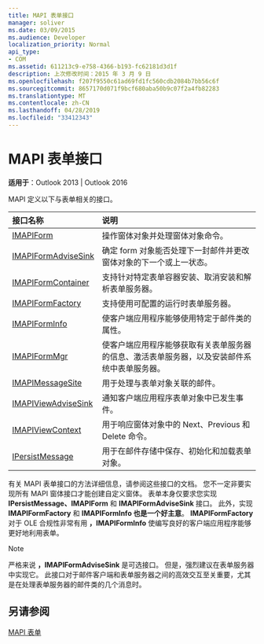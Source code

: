 ```yaml
---
title: MAPI 表单接口
manager: soliver
ms.date: 03/09/2015
ms.audience: Developer
localization_priority: Normal
api_type:
- COM
ms.assetid: 611213c9-e758-4366-b193-fc62181d3d1f
description: 上次修改时间：2015 年 3 月 9 日
ms.openlocfilehash: f207f9550c61ad69fd1fc560cdb2084b7bb56c6f
ms.sourcegitcommit: 8657170d071f9bcf680aba50b9c07f2a4fb82283
ms.translationtype: MT
ms.contentlocale: zh-CN
ms.lasthandoff: 04/28/2019
ms.locfileid: "33412343"
---
```

# <a name="mapi-form-interfaces"></a>MAPI 表单接口

  
  
**适用于**：Outlook 2013 | Outlook 2016 
  
MAPI 定义以下与表单相关的接口。
  
|**接口名称**|**说明**|
|:-----|:-----|
|[IMAPIForm](imapiformiunknown.md) <br/> |操作窗体对象并处理窗体对象命令。  <br/> |
|[IMAPIFormAdviseSink](imapiformadvisesinkiunknown.md) <br/> |确定 form 对象能否处理下一封邮件并更改窗体对象的下一个或上一状态。  <br/> |
|[IMAPIFormContainer](imapiformcontaineriunknown.md) <br/> |支持针对特定表单容器安装、取消安装和解析表单服务器。  <br/> |
|[IMAPIFormFactory](imapiformfactoryiunknown.md) <br/> |支持使用可配置的运行时表单服务器。  <br/> |
|[IMAPIFormInfo](imapiforminfoimapiprop.md) <br/> |使客户端应用程序能够使用特定于邮件类的属性。  <br/> |
|[IMAPIFormMgr](imapiformmgriunknown.md) <br/> |使客户端应用程序能够获取有关表单服务器的信息、激活表单服务器，以及安装邮件系统中表单服务器。  <br/> |
|[IMAPIMessageSite](imapimessagesiteiunknown.md) <br/> |用于处理与表单对象关联的邮件。  <br/> |
|[IMAPIViewAdviseSink](imapiviewadvisesinkiunknown.md) <br/> |通知客户端应用程序表单对象中已发生事件。  <br/> |
|[IMAPIViewContext](imapiviewcontextiunknown.md) <br/> |用于响应窗体对象中的 Next、Previous 和 Delete 命令。  <br/> |
|[IPersistMessage](ipersistmessageiunknown.md) <br/> |用于在邮件存储中保存、初始化和加载表单对象。  <br/> |
   
有关 MAPI 表单接口的方法详细信息，请参阅这些接口的文档。 您不一定非要实现所有 MAPI 窗体接口才能创建自定义窗体。 表单本身仅要求您实现 **IPersistMessage、IMAPIForm** 和 **IMAPIFormAdviseSink** 接口。  此外，实现 **IMAPIFormFactory** 和 **IMAPIFormInfo 也是一个好主意**。 **IMAPIFormFactory** 对于 OLE 合规性非常有用 **，IMAPIFormInfo** 使编写良好的客户端应用程序能够更好地利用表单。 
  
> [!NOTE]
> 严格来说 **，IMAPIFormAdviseSink** 是可选接口。 但是，强烈建议在表单服务器中实现它。 此接口对于邮件客户端和表单服务器之间的高效交互至关重要，尤其是在处理表单服务器的邮件类的几个消息时。 
  
## <a name="see-also"></a>另请参阅



[MAPI 表单](mapi-forms.md)

